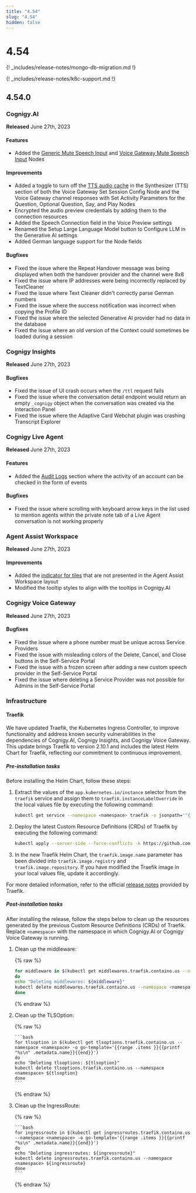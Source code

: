 ```yaml
---
title: "4.54"
slug: "4.54"
hidden: false
---
```


# 4.54

{! _includes/release-notes/mongo-db-migration.md !}

{! _includes/release-notes/k8c-support.md !}

## 4.54.0

### Cognigy.AI

**Released** June 27th, 2023

#### Features

- Added the [Generic Mute Speech Input](../ai/flow-nodes/generic-voice-nodes/mute-speech-input.md) and [Voice Gateway Mute Speech Input](../ai/flow-nodes/vg/mute-speech-input.md) Nodes

#### Improvements

- Added a toggle to turn off the [TTS audio cache](../ai/flow-nodes/vg/parameter-details.md#synthesizer---text-to-speech) in the Synthesizer (TTS) section of both the Voice Gateway Set Session Config Node and the Voice Gateway channel responses with Set Activity Parameters for the Question, Optional Question, Say, and Play Nodes
- Encrypted the audio preview credentials by adding them to the connection resources
- Added the Speech Connection field in the Voice Preview settings
- Renamed the Setup Large Language Model button to Configure LLM in the Generative AI settings
- Added German language support for the Node fields

#### Bugfixes

- Fixed the issue where the Repeat Handover message was being displayed when both the handover provider and the channel were 8x8
- Fixed the issue where IP addresses were being incorrectly replaced by TextCleaner
- Fixed the issue where Text Cleaner didn't correctly parse German numbers
- Fixed the issue where the success notification was incorrect when copying the Profile ID
- Fixed the issue where the selected Generative AI provider had no data in the database
- Fixed the issue where an old version of the Context could sometimes be loaded during a session

### Cognigy Insights

**Released** June 27th, 2023

#### Bugfixes

- Fixed the issue of UI crash occurs when the `/ttl` request fails
- Fixed the issue where the conversation detail endpoint would return an empty `_cognigy` object when the conversation was created via the Interaction Panel
- Fixed the issue where the Adaptive Card Webchat plugin was crashing Transcript Explorer

### Cognigy Live Agent

**Released** June 27th, 2023

#### Features

- Added the [Audit Logs](../live-agent/audit-logs.md) section where the activity of an account can be checked in the form of events

#### Bugfixes

- Fixed the issue where scrolling with keyboard arrow keys in the list used to mention agents within the private note tab of a Live Agent conversation is not working properly

### Agent Assist Workspace

**Released** June 27th, 2023

#### Improvements

- Added the [indicator for tiles](../agent-assist/configuration.md#tile-id) that are not presented in the Agent Assist Workspace layout
- Modified the tooltip styles to align with the tooltips in Cognigy.AI

### Cognigy Voice Gateway

**Released** June 27th, 2023

#### Bugfixes

- Fixed the issue where a phone number must be unique across Service Providers
- Fixed the issue with misleading colors of the Delete, Cancel, and Close buttons in the Self-Service Portal
- Fixed the issue with a frozen screen after adding a new custom speech provider in the Self-Service Portal
- Fixed the issue where deleting a Service Provider was not possible for Admins in the Self-Service Portal

### Infrastructure

#### Traefik

We have updated Traefik, the Kubernetes Ingress Controller,
to improve functionality and address known security vulnerabilities in the dependencies of Cognigy.AI,
Cognigy Insights, and Cognigy Voice Gateway.
This update brings Traefik to version 2.10.1 and includes the latest Helm Chart for Traefik,
reflecting our commitment to continuous improvement.

##### Pre-installation tasks

Before installing the Helm Chart, follow these steps:

1. Extract the values of the `app.kubernetes.io/instance` selector from the `traefik` service and assign them to `traefik.instanceLabelOverride` in the local values file by executing the following command:
   ```bash
   kubectl get service --namespace <namespace> traefik -o jsonpath='"{.spec.selector.app\.kubernetes\.io\/instance}"{"\n"}'
   ```
2. Deploy the latest Custom Resource Definitions (CRDs) of Traefik by executing the following command:
   ```bash
   kubectl apply --server-side --force-conflicts -k https://github.com/traefik/traefik-helm-chart/traefik/crds/
   ```
3. In the new Traefik Helm Chart, the `traefik.image.name` parameter has been divided into `traefik.image.registry` and `traefik.image.repository`. If you have modified the Traefik image in your local values file, update it accordingly.

For more detailed information, refer to the official [release notes](https://github.com/traefik/traefik-helm-chart/releases) provided by Traefik.

##### Post-installation tasks

After installing the release,
follow the steps below to clean up the resources generated by the previous Custom Resource Definitions
(CRDs) of Traefik.
Replace `<namespace>` with the namespace in which Cognigy.AI or Cognigy Voice Gateway is running.

1. Clean up the middleware:

   {% raw %}

    ```bash
    for middleware in $(kubectl get middlewares.traefik.containo.us --namespace <namespace> -o go-template='{{range .items }}{{if eq .apiVersion "traefik.containo.us/v1alpha1"}}{{printf "%s\n" .metadata.name}}{{end}}{{end}}')
    do
    echo "Deleting middlewares: ${middleware}"
    kubectl delete middlewares.traefik.containo.us --namespace <namespace> ${middleware}
    done
    ```

   {% endraw %}

2. Clean up the TLSOption:

      {% raw %}

       ```bash
       for tlsoption in $(kubectl get tlsoptions.traefik.containo.us --namespace <namespace> -o go-template='{{range .items }}{{printf "%s\n" .metadata.name}}{{end}}')
       do
       echo "Deleting tlsoptions: ${tlsoption}"
       kubectl delete tlsoptions.traefik.containo.us --namespace <namespace> ${tlsoption}
       done
       ```
      {% endraw %}

3. Clean up the IngressRoute:

      {% raw %}

       ```bash
       for ingressroute in $(kubectl get ingressroutes.traefik.containo.us --namespace <namespace> -o go-template='{{range .items }}{{printf "%s\n" .metadata.name}}{{end}}')
       do
       echo "Deleting ingressroutes: ${ingressroute}"
       kubectl delete ingressroutes.traefik.containo.us --namespace <namespace> ${ingressroute}
       done
       ```
      {% endraw %}

